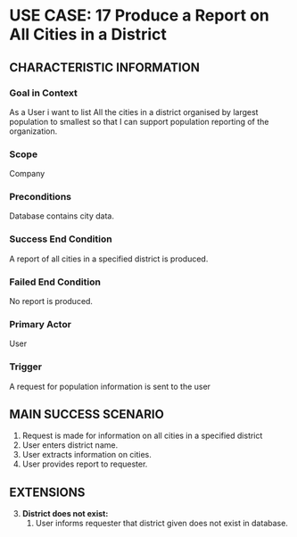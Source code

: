 # USE CASE: 17 Produce a Report on All Cities in a District

## CHARACTERISTIC INFORMATION

### Goal in Context

As a User i want to list All the cities in a district organised by largest population to smallest so that I can support population reporting of the organization.

### Scope

Company

### Preconditions

Database contains city data.

### Success End Condition

A report of all cities in a specified district is produced.

### Failed End Condition

No report is produced.

### Primary Actor

User

### Trigger

A request for population information is sent to the user

## MAIN SUCCESS SCENARIO

1. Request is made for information on all cities in a specified district
2. User enters district name.
3. User extracts information on cities.
4. User provides report to requester.

## EXTENSIONS

3. **District does not exist:**
    1. User informs requester that district given does not exist in database.